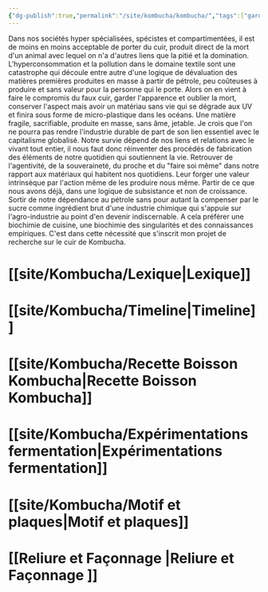 ```yaml
---
{"dg-publish":true,"permalink":"/site/kombucha/kombucha/","tags":["gardenEntry"]}
---
```




Dans nos sociétés hyper spécialisées, spécistes et compartimentées, il est de moins en moins acceptable de porter du cuir, produit direct de la mort d'un animal avec lequel on n'a d'autres liens que la pitié et la domination. 
L'hyperconsommation et la pollution dans le domaine textile sont une catastrophe qui découle entre autre d'une logique de dévaluation des matières premières produites en masse à partir de pétrole, peu coûteuses à produire et sans valeur pour la personne qui le porte. Alors on en vient à faire le compromis du faux cuir, garder l'apparence et oublier la mort, conserver l'aspect mais avoir un matériau sans vie qui se dégrade aux UV et finira sous forme de micro-plastique dans les océans. Une matière fragile, sacrifiable, produite en masse, sans âme, jetable. 
Je crois que l'on ne pourra pas rendre l'industrie durable de part de son lien essentiel avec le capitalisme globalisé. Notre survie dépend de nos liens et relations avec le vivant tout entier, il nous faut donc réinventer des procédés de fabrication des éléments de notre quotidien qui soutiennent la vie. Retrouver de l'agentivité, de la souveraineté, du proche et du "faire soi même" dans notre rapport aux matériaux qui habitent nos quotidiens. Leur forger une valeur intrinsèque par l'action même de les produire nous même. Partir de ce que nous avons déjà, dans une logique de subsistance et non de croissance. Sortir de notre dépendance au pétrole sans pour autant la compenser par le sucre comme ingrédient brut d'une industrie chimique qui s'appuie sur l'agro-industrie au point d'en devenir indiscernable. 
A cela préférer une biochimie de cuisine, une biochimie des singularités et des connaissances empiriques. C'est dans cette nécessité que s'inscrit mon projet de recherche sur le cuir de Kombucha.

# [[site/Kombucha/Lexique\|Lexique]]
# [[site/Kombucha/Timeline\|Timeline]]

# [[site/Kombucha/Recette Boisson Kombucha\|Recette Boisson Kombucha]]

# [[site/Kombucha/Expérimentations fermentation\|Expérimentations fermentation]]

# [[site/Kombucha/Motif et plaques\|Motif et plaques]]

# [[Reliure et Façonnage \|Reliure et Façonnage ]]

